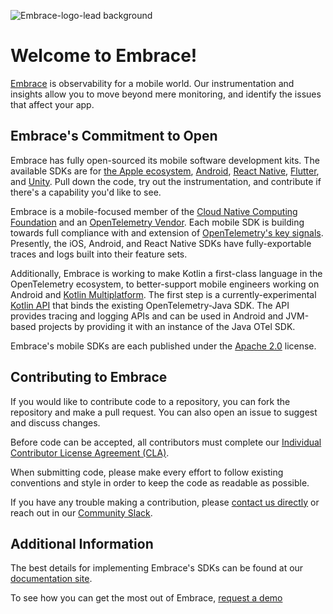![Embrace-logo-lead background](https://github.com/embrace-io/.github/assets/50370157/50901bcd-69d2-4689-9571-104f965f3688)

# Welcome to Embrace!

[Embrace](https://embrace.io/) is observability for a mobile world. Our instrumentation and insights allow you to move beyond mere monitoring, and identify the issues that affect your app.

## Embrace's Commitment to Open

Embrace has fully open-sourced its mobile software development kits. The available SDKs are for [the Apple ecosystem](https://github.com/embrace-io/embrace-apple-sdk), [Android](https://github.com/embrace-io/embrace-android-sdk), [React Native](https://github.com/embrace-io/embrace-react-native-sdk), [Flutter](https://github.com/embrace-io/embrace-flutter-sdk), and [Unity](https://github.com/embrace-io/embrace-unity-sdk). Pull down the code, try out the instrumentation, and contribute if there's a capability you'd like to see.

Embrace is a mobile-focused member of the [Cloud Native Computing Foundation](https://www.cncf.io) and an [OpenTelemetry Vendor](https://opentelemetry.io/ecosystem/vendors/). Each mobile SDK is building towards full compliance with and extension of [OpenTelemetry's key signals](https://opentelemetry.io/docs/concepts/signals/). Presently, the iOS, Android, and React Native SDKs have fully-exportable traces and logs built into their feature sets.

Additionally, Embrace is working to make Kotlin a first-class language in the OpenTelemetry ecosystem, to better-support mobile engineers working on Android and [Kotlin Multiplatform](https://kotlinlang.org/docs/multiplatform.html). The first step is a currently-experimental [Kotlin API](https://github.com/embrace-io/opentelemetry-kotlin) that binds the existing OpenTelemetry-Java SDK. The API provides tracing and logging APIs and can be used in Android and JVM-based projects by providing it with an instance of the Java OTel SDK.

Embrace's mobile SDKs are each published under the [Apache 2.0](https://www.apache.org/licenses/LICENSE-2.0) license.

## Contributing to Embrace

If you would like to contribute code to a repository, you can fork the repository and make a pull request. You can also open an issue to suggest and discuss changes.

Before code can be accepted, all contributors must complete our [Individual Contributor License Agreement (CLA)](https://forms.gle/SjXadmUcVwh6NrU68).

When submitting code, please make every effort to follow existing conventions and style in order to keep the code as readable as possible.

If you have any trouble making a contribution, please [contact us directly](mailto:support@embrace.io) or reach out in our [Community Slack](https://community.embrace.io).
## Additional Information

The best details for implementing Embrace's SDKs can be found at our [documentation site](https://embrace.io/docs/).

To see how you can get the most out of Embrace, [request a demo](https://embrace.io/request-demo/)
